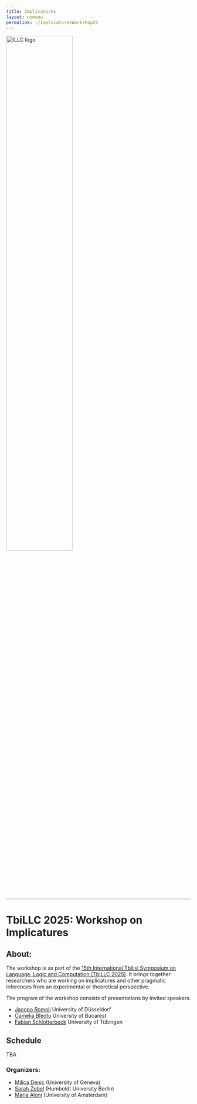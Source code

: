 ```yaml
---
title: Implicatures  
layout: nomenu
permalink: ./ImplicaturesWorkshop25
---
```


<a href="https://www.illc.uva.nl" target="_blank">
  <img src="{{ site.baseurl }}/style/illclogo.png" alt="ILLC logo" width="60%" class="illclogo"/>
</a>
<hr/>

# TbiLLC 2025: Workshop on Implicatures

## About: 

The workshop is as part of the [15th International Tbilisi Symposium on Language, Logic and Computation (TbILLC 2025)](https://events.illc.uva.nl/Tbilisi/Tbilisi2025/). It 
brings together researchers who are working on implicatures and other pragmatic inferences from an experimental or theoretical perspective.<br>

The program of the workshop consists of presentations by invited speakers.

* [Jacopo Romoli](https://www.jacoporomoli.com/)  University of Düsseldorf<br>
* [Camelia Bleotu](https://www.adinacameliableotu.com/) University of Bucarest<br>
* [Fabian Schlotterbeck](https://fabianschlotterbeck.github.io/) University of Tübingen<br>

## Schedule
TBA

### Organizers: 
* [Milica Denic](https://sites.google.com/view/milicadenic/) (University of Geneva)
* [Sarah Zobel](https://sarahzobel.net) (Humboldt University Berlin)
* [Maria Aloni](https://www.marialoni.org) (University of Amsterdam)
 

